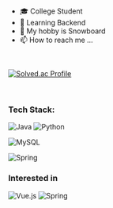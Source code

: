 

- 🎓 College Student
- 🌱 Learning Backend 
- 💞️ My hobby is  Snowboard
- 📫 How to reach me ...

</br>

[![Solved.ac Profile](http://mazassumnida.wtf/api/v2/generate_badge?boj=kimjintae1020)](https://solved.ac/kimjintae1020/)

</br>
<h3 align=""><b> Tech Stack: </b></h3>

![Java](https://img.shields.io/badge/java-%23ED8B00.svg?style=for-the-badge&logo=openjdk&logoColor=white)
![Python](https://img.shields.io/badge/python-3670A0?style=for-the-badge&logo=python&logoColor=ffdd54)


![MySQL](https://img.shields.io/badge/mysql-4479A1.svg?style=for-the-badge&logo=mysql&logoColor=white)


![Spring](https://img.shields.io/badge/spring-%236DB33F.svg?style=for-the-badge&logo=spring&logoColor=white)

<h3 align=""><b> Interested in </b></h3>

![Vue.js](https://img.shields.io/badge/vuejs-%2335495e.svg?style=for-the-badge&logo=vuedotjs&logoColor=%234FC08D)
![Spring](https://img.shields.io/badge/spring-%236DB33F.svg?style=for-the-badge&logo=spring&logoColor=white)
